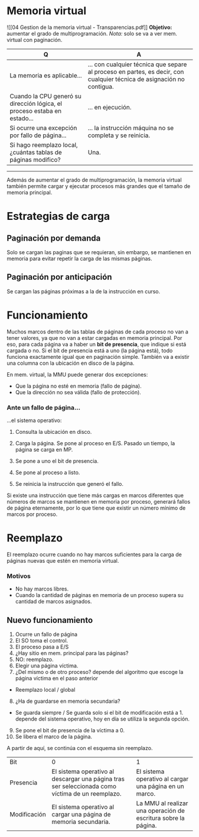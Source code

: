 

# Memoria virtual
![[04 Gestion de la memoria virtual - Transparencias.pdf]]
**Objetivo:** aumentar el grado de multiprogramación.
_Nota:_ solo se va a ver mem. virtual con paginación.

|  Q  |  A  |
| --- | --- |
| La memoria es aplicable... | ... con cualquier técnica que separe al proceso en partes, es decir, con cualquier técnica de asignación no contigua. |
| Cuando la CPU generó su dirección lógica, el proceso estaba en estado... | ... en ejecución. |
| Si ocurre una excepción por fallo de página... | ... la instrucción máquina no se completa y se reinicia. |
| Si hago reemplazo local, ¿cuántas tablas de páginas modifico? | Una. |

* * *

Además de aumentar el grado de multiprogramación, la memoria virtual también permite cargar y ejecutar procesos más grandes que el tamaño de memoria principal.

# Estrategias de carga

## Paginación por demanda
Solo se cargan las paginas que se requieran, sin embargo, se mantienen en memoria para evitar repetir la carga de las mismas páginas.


## Paginación por anticipación
Se cargan las páginas próximas a la de la instrucción en curso.



# Funcionamiento
Muchos marcos dentro de las tablas de páginas de cada proceso no van a tener valores, ya que no van a estar cargadas en memoria principal.
Por eso, para cada página va a haber un **bit de presencia**, que indique si está cargada o no.
Si el bit de presencia está a uno (la página está), todo funciona exactamente igual que en paginación simple.
También va a existir una columna con la ubicación en disco de la página.

En mem. virtual, la MMU puede generar dos excepciones:

* Que la página no esté en memoria (fallo de página).
* Que la dirección no sea válida (fallo de protección).


### Ante un fallo de página...
...el sistema operativo:

1. Consulta la ubicación en disco.
2. Carga la página.
  Se pone al proceso en E/S.
  Pasado un tiempo, la página se carga en MP.

3. Se pone a uno el bit de presencia.
4. Se pone al proceso a listo.
5. Se reinicia la instrucción que generó el fallo.


Si existe una instrucción que tiene más cargas en marcos diferentes que números de marcos se mantienen en memoria por proceso, generará fallos de página eternamente, por lo que tiene que existir un número mínimo de marcos por proceso.


# Reemplazo
El reemplazo ocurre cuando no hay marcos suficientes para la carga de páginas nuevas que estén en memoria virtual.


### Motivos
* No hay marcos libres.
* Cuando la cantidad de páginas en memoria de un proceso supera su cantidad de marcos asignados.


## Nuevo funcionamiento
1. Ocurre un fallo de página
2. El SO toma el control.
3. El proceso pasa a E/S
4. ¿Hay sitio en mem. principal para las páginas?
5. NO: reemplazo.
6. Elegir una página víctima.
7. ¿Del mismo o de otro proceso? depende del algoritmo que escoge la página víctima en el paso anterior
  * Reemplazo local / global
8. ¿Ha de guardarse en memoria secundaria?
  * Se guarda siempre / Se guarda solo si el bit de modificación está a 1. depende del sistema operativo, hoy en día se utiliza la segunda opción.
9. Se pone el bit de presencia de la víctima a 0.
10. Se libera el marco de la página.

A partir de aquí, se continúa con el esquema sin reemplazo.


|     |     |     |
| --- | --- | --- |
| Bit | 0   | 1   |
| Presencia | El sistema operativo al descargar una página tras ser seleccionada como víctima de un reemplazo. | El sistema operativo al cargar una página en un marco.<br> |
| Modificación | El sistema operativo al cargar una página de memoria secundaria. | La MMU al realizar una operación de escritura sobre la página. |
